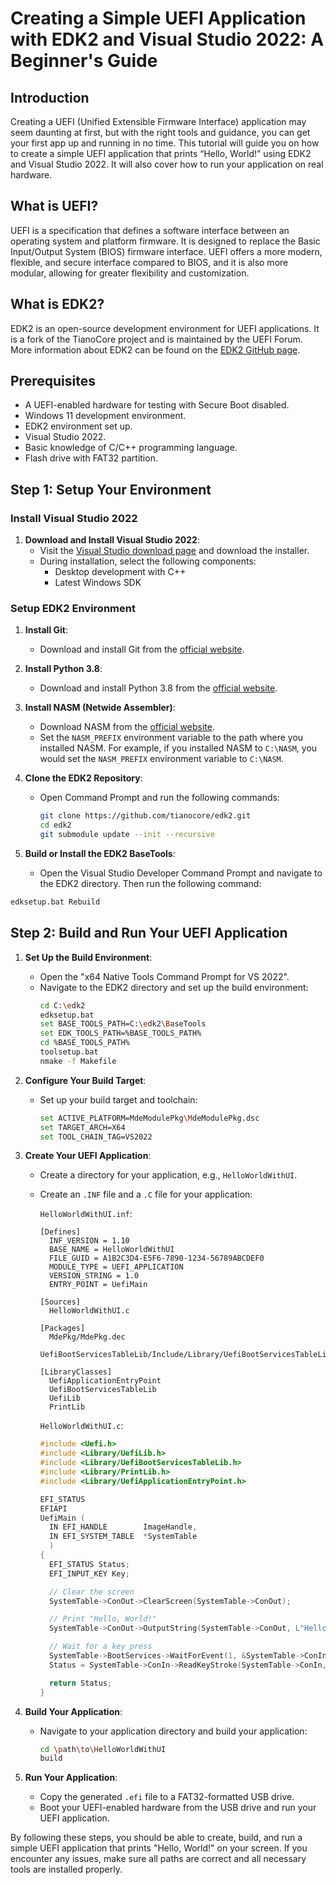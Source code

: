 # Creating a Simple UEFI Application with EDK2 and Visual Studio 2022: A Beginner's Guide

## Introduction

Creating a UEFI (Unified Extensible Firmware Interface) application may seem daunting at first, but with the right tools and guidance, you can get your first app up and running in no time. This tutorial will guide you on how to create a simple UEFI application that prints “Hello, World!” using EDK2 and Visual Studio 2022. It will also cover how to run your application on real hardware.

## What is UEFI?

UEFI is a specification that defines a software interface between an operating system and platform firmware. It is designed to replace the Basic Input/Output System (BIOS) firmware interface. UEFI offers a more modern, flexible, and secure interface compared to BIOS, and it is also more modular, allowing for greater flexibility and customization.

## What is EDK2?

EDK2 is an open-source development environment for UEFI applications. It is a fork of the TianoCore project and is maintained by the UEFI Forum. More information about EDK2 can be found on the [EDK2 GitHub page](https://github.com/tianocore/edk2).

## Prerequisites

- A UEFI-enabled hardware for testing with Secure Boot disabled.
- Windows 11 development environment.
- EDK2 environment set up.
- Visual Studio 2022.
- Basic knowledge of C/C++ programming language.
- Flash drive with FAT32 partition.

## Step 1: Setup Your Environment

### Install Visual Studio 2022

1. **Download and Install Visual Studio 2022**:
   - Visit the [Visual Studio download page](https://visualstudio.microsoft.com/downloads/) and download the installer.
   - During installation, select the following components:
     - Desktop development with C++
     - Latest Windows SDK

### Setup EDK2 Environment

1. **Install Git**:
   - Download and install Git from the [official website](https://git-scm.com/downloads).

2. **Install Python 3.8**:
   - Download and install Python 3.8 from the [official website](https://www.python.org/downloads/).

3. **Install NASM (Netwide Assembler)**:
   - Download NASM from the [official website](https://www.nasm.us/).
   - Set the `NASM_PREFIX` environment variable to the path where you installed NASM. For example, if you installed NASM to `C:\NASM`, you would set the `NASM_PREFIX` environment variable to `C:\NASM`.

4. **Clone the EDK2 Repository**:
   - Open Command Prompt and run the following commands:
     ```sh
     git clone https://github.com/tianocore/edk2.git
     cd edk2
     git submodule update --init --recursive
     ```
5. **Build or Install the EDK2 BaseTools**:
   - Open the Visual Studio Developer Command Prompt and navigate to the EDK2 directory. Then run the following command:
```sh
edksetup.bat Rebuild
```

## Step 2: Build and Run Your UEFI Application

1. **Set Up the Build Environment**:
   - Open the "x64 Native Tools Command Prompt for VS 2022".
   - Navigate to the EDK2 directory and set up the build environment:
     ```sh
     cd C:\edk2
     edksetup.bat
     set BASE_TOOLS_PATH=C:\edk2\BaseTools
     set EDK_TOOLS_PATH=%BASE_TOOLS_PATH%
     cd %BASE_TOOLS_PATH%
     toolsetup.bat
     nmake -f Makefile
     ```

2. **Configure Your Build Target**:
   - Set up your build target and toolchain:
     ```sh
     set ACTIVE_PLATFORM=MdeModulePkg\MdeModulePkg.dsc
     set TARGET_ARCH=X64
     set TOOL_CHAIN_TAG=VS2022
     ```

3. **Create Your UEFI Application**:
   - Create a directory for your application, e.g., `HelloWorldWithUI`.
   - Create an `.INF` file and a `.C` file for your application:

     `HelloWorldWithUI.inf`:
     ```plaintext
     [Defines]
       INF_VERSION = 1.10
       BASE_NAME = HelloWorldWithUI
       FILE_GUID = A1B2C3D4-E5F6-7890-1234-56789ABCDEF0
       MODULE_TYPE = UEFI_APPLICATION
       VERSION_STRING = 1.0
       ENTRY_POINT = UefiMain

     [Sources]
       HelloWorldWithUI.c

     [Packages]
       MdePkg/MdePkg.dec
       UefiBootServicesTableLib/Include/Library/UefiBootServicesTableLib.h

     [LibraryClasses]
       UefiApplicationEntryPoint
       UefiBootServicesTableLib
       UefiLib
       PrintLib
     ```

     `HelloWorldWithUI.c`:
     ```c
     #include <Uefi.h>
     #include <Library/UefiLib.h>
     #include <Library/UefiBootServicesTableLib.h>
     #include <Library/PrintLib.h>
     #include <Library/UefiApplicationEntryPoint.h>

     EFI_STATUS
     EFIAPI
     UefiMain (
       IN EFI_HANDLE        ImageHandle,
       IN EFI_SYSTEM_TABLE  *SystemTable
       )
     {
       EFI_STATUS Status;
       EFI_INPUT_KEY Key;

       // Clear the screen
       SystemTable->ConOut->ClearScreen(SystemTable->ConOut);

       // Print "Hello, World!"
       SystemTable->ConOut->OutputString(SystemTable->ConOut, L"Hello, World!\nPress any key to continue...\n");

       // Wait for a key press
       SystemTable->BootServices->WaitForEvent(1, &SystemTable->ConIn->WaitForKey, &Index);
       Status = SystemTable->ConIn->ReadKeyStroke(SystemTable->ConIn, &Key);

       return Status;
     }
     ```

4. **Build Your Application**:
   - Navigate to your application directory and build your application:
     ```sh
     cd \path\to\HelloWorldWithUI
     build
     ```

5. **Run Your Application**:
   - Copy the generated `.efi` file to a FAT32-formatted USB drive.
   - Boot your UEFI-enabled hardware from the USB drive and run your UEFI application.

By following these steps, you should be able to create, build, and run a simple UEFI application that prints "Hello, World!" on your screen. If you encounter any issues, make sure all paths are correct and all necessary tools are installed properly.
